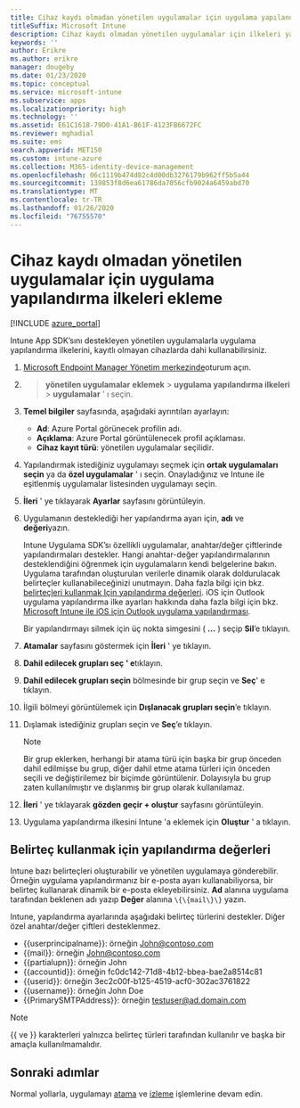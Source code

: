 ```yaml
---
title: Cihaz kaydı olmadan yönetilen uygulamalar için uygulama yapılandırma ilkeleri
titleSuffix: Microsoft Intune
description: Cihaz kaydı olmadan yönetilen uygulamalar için ilkeleri yapılandırmayı öğrenin.
keywords: ''
author: Erikre
ms.author: erikre
manager: dougeby
ms.date: 01/23/2020
ms.topic: conceptual
ms.service: microsoft-intune
ms.subservice: apps
ms.localizationpriority: high
ms.technology: ''
ms.assetid: E61C1618-79D0-41A1-B61F-4123FB6672FC
ms.reviewer: mghadial
ms.suite: ems
search.appverid: MET150
ms.custom: intune-azure
ms.collection: M365-identity-device-management
ms.openlocfilehash: 06c1119b474d82c4d00db3276179b962ff5b5a44
ms.sourcegitcommit: 139853f8d6ea61786da7056cfb9024a6459abd70
ms.translationtype: MT
ms.contentlocale: tr-TR
ms.lasthandoff: 01/26/2020
ms.locfileid: "76755570"
---
```

# <a name="add-app-configuration-policies-for-managed-apps-without-device-enrollment"></a>Cihaz kaydı olmadan yönetilen uygulamalar için uygulama yapılandırma ilkeleri ekleme

[!INCLUDE [azure_portal](../includes/azure_portal.md)]

Intune App SDK’sını destekleyen yönetilen uygulamalarla uygulama yapılandırma ilkelerini, kayıtlı olmayan cihazlarda dahi kullanabilirsiniz. 

1. [Microsoft Endpoint Manager Yönetim merkezinde](https://go.microsoft.com/fwlink/?linkid=2109431)oturum açın.
2.  > **yönetilen uygulamalar** **eklemek** > **uygulama yapılandırma ilkeleri** > **uygulamalar** ' ı seçin.
3. **Temel bilgiler** sayfasında, aşağıdaki ayrıntıları ayarlayın:
    - **Ad**: Azure Portal görünecek profilin adı.
    - **Açıklama**: Azure Portal görüntülenecek profil açıklaması.
    - **Cihaz kayıt türü**: yönetilen uygulamalar seçilidir.
4. Yapılandırmak istediğiniz uygulamayı seçmek için **ortak uygulamaları seçin** ya da **özel uygulamalar** ' ı seçin. Onayladığınız ve Intune ile eşitlenmiş uygulamalar listesinden uygulamayı seçin.
5. **İleri** ' ye tıklayarak **Ayarlar** sayfasını görüntüleyin.
6. Uygulamanın desteklediği her yapılandırma ayarı için, **adı** ve **değeri**yazın. 

   Intune Uygulama SDK’sı özellikli uygulamalar, anahtar/değer çiftlerinde yapılandırmaları destekler. Hangi anahtar-değer yapılandırmalarının desteklendiğini öğrenmek için uygulamaların kendi belgelerine bakın. Uygulama tarafından oluşturulan verilerle dinamik olarak doldurulacak belirteçler kullanabileceğinizi unutmayın. Daha fazla bilgi için bkz. [belirteçleri kullanmak Için yapılandırma değerleri](~/apps/app-configuration-policies-managed-app.md#configuration-values-for-using-tokens). iOS için Outlook uygulama yapılandırma ilke ayarları hakkında daha fazla bilgi için bkz. [Microsoft Intune ile iOS için Outlook uygulama yapılandırması](https://technet.microsoft.com/library/mt813789(v=exchg.150).aspx).

    Bir yapılandırmayı silmek için üç nokta simgesini ( **…** ) seçip **Sil**’e tıklayın.  

7. **Atamalar** sayfasını göstermek için **İleri** ' ye tıklayın.
8. **Dahil edilecek grupları seç ' e**tıklayın.
9. **Dahil edilecek grupları seçin** bölmesinde bir grup seçin ve **Seç**' e tıklayın.
10. İlgili bölmeyi görüntülemek için **Dışlanacak grupları seçin**’e tıklayın.
11. Dışlamak istediğiniz grupları seçin ve **Seç**’e tıklayın.

    >[!NOTE]
    >Bir grup eklerken, herhangi bir atama türü için başka bir grup önceden dahil edilmişse bu grup, diğer dahil etme atama türleri için önceden seçili ve değiştirilemez bir biçimde görüntülenir. Dolayısıyla bu grup zaten kullanılmıştır ve dışlanmış bir grup olarak kullanılamaz.

12. **İleri** ' ye tıklayarak **gözden geçir + oluştur** sayfasını görüntüleyin.
13. Uygulama yapılandırma ilkesini Intune 'a eklemek için **Oluştur** ' a tıklayın.

## <a name="configuration-values-for-using-tokens"></a>Belirteç kullanmak için yapılandırma değerleri

Intune bazı belirteçleri oluşturabilir ve yönetilen uygulamaya gönderebilir. Örneğin uygulama yapılandırmanız bir e-posta ayarı kullanabiliyorsa, bir belirteç kullanarak dinamik bir e-posta ekleyebilirsiniz. **Ad** alanına uygulama tarafından beklenen adı yazıp **Değer** alanına `\{\{mail\}\}` yazın.

Intune, yapılandırma ayarlarında aşağıdaki belirteç türlerini destekler. Diğer özel anahtar/değer çiftleri desteklenmez.

- \{\{userprincipalname\}\}: örneğin John@contoso.com
- \{\{mail\}\}: örneğin John@contoso.com
- \{\{partialupn\}\}: örneğin John
- \{\{accountid\}\}: örneğin fc0dc142-71d8-4b12-bbea-bae2a8514c81
- \{\{userid\}\}: örneğin 3ec2c00f-b125-4519-acf0-302ac3761822
- \{\{username\}\}: örneğin John Doe
- \{\{PrimarySMTPAddress\}\}: örneğin testuser@ad.domain.com

> [!Note]  
> \{\{ ve \}\} karakterleri yalnızca belirteç türleri tarafından kullanılır ve başka bir amaçla kullanılmamalıdır.

## <a name="next-steps"></a>Sonraki adımlar

Normal yollarla, uygulamayı [atama](apps-deploy.md) ve [izleme](apps-monitor.md) işlemlerine devam edin.
